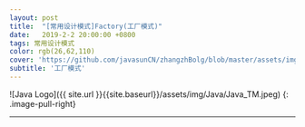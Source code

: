 ```yaml
---
layout: post
title:  "[常用设计模式]Factory(工厂模式)"
date:   2019-2-2 20:00:00 +0800
tags: 常用设计模式
color: rgb(26,62,110)
cover: 'https://github.com/javasunCN/zhangzhBolg/blob/master/assets/img/spring/spring.jpg?raw=true'
subtitle: '工厂模式'
---
```


![Java Logo]({{ site.url }}{{site.baseurl}}/assets/img/Java/Java_TM.jpeg)
{: .image-pull-right}

------------------------
















